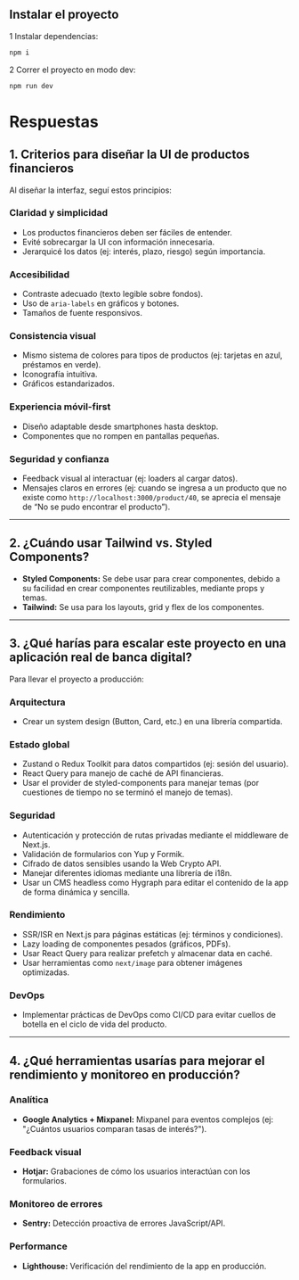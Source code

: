 ## Instalar el proyecto

1 Instalar dependencias:

```bash
npm i
```

2 Correr el proyecto en modo dev:

```bash
npm run dev
```

# Respuestas

## 1. Criterios para diseñar la UI de productos financieros

Al diseñar la interfaz, seguí estos principios:

### Claridad y simplicidad

- Los productos financieros deben ser fáciles de entender.
- Evité sobrecargar la UI con información innecesaria.
- Jerarquicé los datos (ej: interés, plazo, riesgo) según importancia.

### Accesibilidad

- Contraste adecuado (texto legible sobre fondos).
- Uso de `aria-labels` en gráficos y botones.
- Tamaños de fuente responsivos.

### Consistencia visual

- Mismo sistema de colores para tipos de productos (ej: tarjetas en azul, préstamos en verde).
- Iconografía intuitiva.
- Gráficos estandarizados.

### Experiencia móvil-first

- Diseño adaptable desde smartphones hasta desktop.
- Componentes que no rompen en pantallas pequeñas.

### Seguridad y confianza

- Feedback visual al interactuar (ej: loaders al cargar datos).
- Mensajes claros en errores (ej: cuando se ingresa a un producto que no existe como `http://localhost:3000/product/40`, se aprecia el mensaje de “No se pudo encontrar el producto”).

---

## 2. ¿Cuándo usar Tailwind vs. Styled Components?

- **Styled Components:** Se debe usar para crear componentes, debido a su facilidad en crear componentes reutilizables, mediante props y temas.
- **Tailwind:** Se usa para los layouts, grid y flex de los componentes.

---

## 3. ¿Qué harías para escalar este proyecto en una aplicación real de banca digital?

Para llevar el proyecto a producción:

### Arquitectura

- Crear un system design (Button, Card, etc.) en una librería compartida.

### Estado global

- Zustand o Redux Toolkit para datos compartidos (ej: sesión del usuario).
- React Query para manejo de caché de API financieras.
- Usar el provider de styled-components para manejar temas (por cuestiones de tiempo no se terminó el manejo de temas).

### Seguridad

- Autenticación y protección de rutas privadas mediante el middleware de Next.js.
- Validación de formularios con Yup y Formik.
- Cifrado de datos sensibles usando la Web Crypto API.
- Manejar diferentes idiomas mediante una librería de i18n.
- Usar un CMS headless como Hygraph para editar el contenido de la app de forma dinámica y sencilla.

### Rendimiento

- SSR/ISR en Next.js para páginas estáticas (ej: términos y condiciones).
- Lazy loading de componentes pesados (gráficos, PDFs).
- Usar React Query para realizar prefetch y almacenar data en caché.
- Usar herramientas como `next/image` para obtener imágenes optimizadas.

### DevOps

- Implementar prácticas de DevOps como CI/CD para evitar cuellos de botella en el ciclo de vida del producto.

---

## 4. ¿Qué herramientas usarías para mejorar el rendimiento y monitoreo en producción?

### Analítica

- **Google Analytics + Mixpanel:** Mixpanel para eventos complejos (ej: "¿Cuántos usuarios comparan tasas de interés?").

### Feedback visual

- **Hotjar:** Grabaciones de cómo los usuarios interactúan con los formularios.

### Monitoreo de errores

- **Sentry:** Detección proactiva de errores JavaScript/API.

### Performance

- **Lighthouse:** Verificación del rendimiento de la app en producción.
